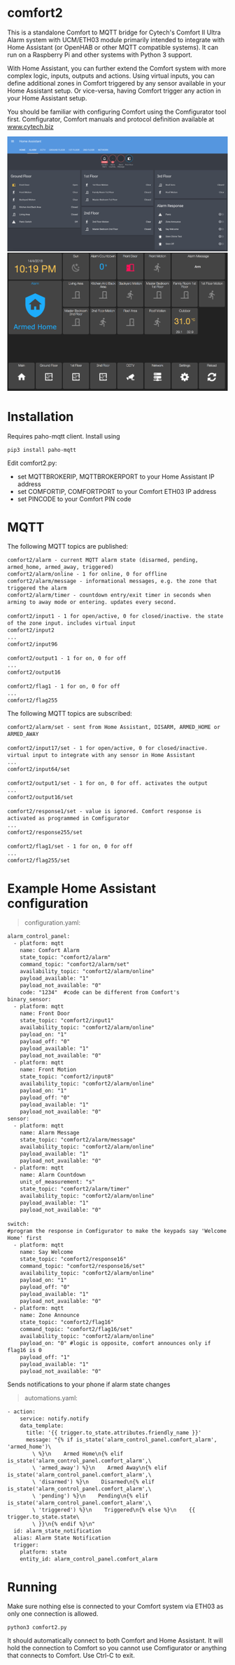 # comfort2

This is a standalone Comfort to MQTT bridge for Cytech's Comfort II Ultra Alarm system with UCM/ETH03 module primarily intended to integrate with Home Assistant (or OpenHAB or other MQTT compatible systems). It can run on a Raspberry Pi and other systems with Python 3 support.

With Home Assistant, you can further extend the Comfort system with more complex logic, inputs, outputs and actions. Using virtual inputs, you can define additional zones in Comfort triggered by any sensor available in your Home Assistant setup. Or vice-versa, having Comfort trigger any action in your Home Assistant setup.

You should be familiar with configuring Comfort using the Comfigurator tool first. Comfigurator, Comfort manuals and protocol definition available at www.cytech.biz

![homeassistant](homeassistant.png)
![hadashboard](hadashboard.png)

# Installation

Requires paho-mqtt client. Install using
```
pip3 install paho-mqtt
```
Edit comfort2.py:

- set MQTTBROKERIP, MQTTBROKERPORT to your Home Assistant IP address
- set COMFORTIP, COMFORTPORT to your Comfort ETH03 IP address
- set PINCODE to your Comfort PIN code

# MQTT

The following MQTT topics are published:
```
comfort2/alarm - current MQTT alarm state (disarmed, pending, armed_home, armed_away, triggered)
comfort2/alarm/online - 1 for online, 0 for offline
comfort2/alarm/message - informational messages, e.g. the zone that triggered the alarm
comfort2/alarm/timer - countdown entry/exit timer in seconds when arming to away mode or entering. updates every second.

comfort2/input1 - 1 for open/active, 0 for closed/inactive. the state of the zone input. includes virtual input
comfort2/input2
...
comfort2/input96

comfort2/output1 - 1 for on, 0 for off
...
comfort2/output16

comfort2/flag1 - 1 for on, 0 for off
...
comfort2/flag255
```

The following MQTT topics are subscribed:
```
comfort2/alarm/set - sent from Home Assistant, DISARM, ARMED_HOME or ARMED_AWAY

comfort2/input17/set - 1 for open/active, 0 for closed/inactive. virtual input to integrate with any sensor in Home Assistant
...
comfort2/input64/set

comfort2/output1/set - 1 for on, 0 for off. activates the output
...
comfort2/output16/set

comfort2/response1/set - value is ignored. Comfort response is activated as programmed in Comfigurator
...
comfort2/response255/set

comfort2/flag1/set - 1 for on, 0 for off
...
comfort2/flag255/set
```

# Example Home Assistant configuration
> configuration.yaml:
```
alarm_control_panel:
  - platform: mqtt
    name: Comfort Alarm
    state_topic: "comfort2/alarm"
    command_topic: "comfort2/alarm/set"
    availability_topic: "comfort2/alarm/online"
    payload_available: "1"
    payload_not_available: "0"
    code: "1234"  #code can be different from Comfort's
binary_sensor:
  - platform: mqtt
    name: Front Door
    state_topic: "comfort2/input1"
    availability_topic: "comfort2/alarm/online"
    payload_on: "1"
    payload_off: "0"
    payload_available: "1"
    payload_not_available: "0"    
  - platform: mqtt
    name: Front Motion
    state_topic: "comfort2/input8"
    availability_topic: "comfort2/alarm/online"
    payload_on: "1"
    payload_off: "0"
    payload_available: "1"
    payload_not_available: "0"
sensor:
  - platform: mqtt
    name: Alarm Message
    state_topic: "comfort2/alarm/message"
    availability_topic: "comfort2/alarm/online"
    payload_available: "1"
    payload_not_available: "0"
  - platform: mqtt
    name: Alarm Countdown
    unit_of_measurement: "s"
    state_topic: "comfort2/alarm/timer"
    availability_topic: "comfort2/alarm/online"
    payload_available: "1"
    payload_not_available: "0"
    
switch:
#program the response in Comfigurator to make the keypads say 'Welcome Home' first
  - platform: mqtt
    name: Say Welcome 
    state_topic: "comfort2/response16"
    command_topic: "comfort2/response16/set"
    availability_topic: "comfort2/alarm/online"
    payload_on: "1"
    payload_off: "0"
    payload_available: "1"
    payload_not_available: "0"
  - platform: mqtt
    name: Zone Announce
    state_topic: "comfort2/flag16"
    command_topic: "comfort2/flag16/set"
    availability_topic: "comfort2/alarm/online"
    payload_on: "0" #logic is opposite, comfort announces only if flag16 is 0
    payload_off: "1"
    payload_available: "1"
    payload_not_available: "0"
```

Sends notifications to your phone if alarm state changes
> automations.yaml:
```
- action:
    service: notify.notify
    data_template:
      title: '{{ trigger.to_state.attributes.friendly_name }}'
      message: "{% if is_state('alarm_control_panel.comfort_alarm', 'armed_home')\
        \ %}\n    Armed Home\n{% elif is_state('alarm_control_panel.comfort_alarm',\
        \ 'armed_away') %}\n    Armed Away\n{% elif is_state('alarm_control_panel.comfort_alarm',\
        \ 'disarmed') %}\n    Disarmed\n{% elif is_state('alarm_control_panel.comfort_alarm',\
        \ 'pending') %}\n    Pending\n{% elif is_state('alarm_control_panel.comfort_alarm',\
        \ 'triggered') %}\n    Triggered\n{% else %}\n    {{ trigger.to_state.state\
        \ }}\n{% endif %}\n"
  id: alarm_state_notification
  alias: Alarm State Notification
  trigger:
    platform: state
    entity_id: alarm_control_panel.comfort_alarm
```
# Running

Make sure nothing else is connected to your Comfort system via ETH03 as only one connection is allowed.
```
python3 comfort2.py
```
It should automatically connect to both Comfort and Home Assistant. It will hold the connection to Comfort so you cannot use Comfigurator or anything that connects to Comfort. Use Ctrl-C to exit.

